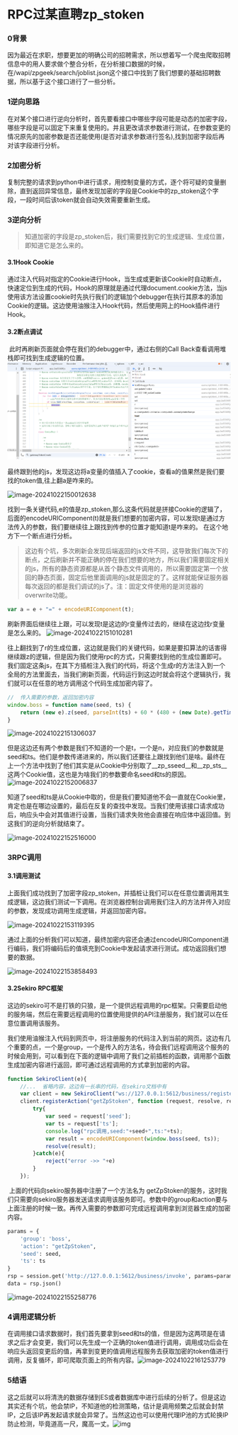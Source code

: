 # RPC过某直聘zp_stoken

### 0背景

​	因为最近在求职，想要更加的明确公司的招聘需求，所以想着写一个爬虫爬取招聘信息中的用人要求做个整合分析，在分析接口数据的时候，在/wapi/zpgeek/search/joblist.json这个接口中找到了我们想要的基础招聘数据，所以基于这个接口进行了一些分析。

### 1逆向思路

​	在对某个接口进行逆向分析时，首先要看接口中哪些字段可能是动态的加密字段，哪些字段是可以固定下来重复使用的。并且更改请求参数进行测试，在参数变更的情况原先的加密参数是否还能使用(是否对请求参数进行签名),找到加密字段后再对该字段进行分析。

### 2加密分析

​	复制完整的请求到python中进行请求，用控制变量的方式，逐个将可疑的变量删除，直到返回异常信息，最终发现加密的字段是Cookie中的zp_stoken这个字段，一段时间后该token就会自动失效需要重新生成。

### 3逆向分析

> ​	知道加密的字段是zp_stoken后，我们需要找到它的生成逻辑、生成位置，即知道它是怎么来的。

#### 3.1Hook Cookie

​	通过注入代码对指定的Cookie进行Hook，当生成或更新该Cookie时自动断点，快速定位到生成的代码，Hook的原理就是通过代理document.cookie方法，当js使用该方法设置cookie时先执行我们的逻辑加个debugger在执行其原本的添加Cookie的逻辑。这边使用油猴注入Hook代码，然后使用网上的Hook插件进行Hook。

#### 3.2断点调试

​	此时再刷新页面就会停在我们的debugger中，通过右侧的Call Back查看调用堆栈即可找到生成逻辑的位置。![image-20241022145535731](RPC过某直聘zp_stoken.assets\image-20241022145535731.png)

最终跟到他的js，发现这边将a变量的值插入了cookie，查看a的值果然是我们要找的token值,往上翻a是咋来的。

![image-20241022150012638](E:\学习笔记\JavaLearningDoc\逆向\RPC过某直聘zp_stoken.assets\image-20241022150012638.png)

​		找到一条关键代码,e的值是zp_stoken,那么这条代码就是拼接Cookie的逻辑了，后面的encodeURIComponent(t)就是我们想要的加密内容，可以发现t是通过方法传入的参数，我们要继续往上跟找到传参的位置才能知道t是咋来的。 在这个地方下一个断点进行分析。

> ​	这边有个坑，多次刷新会发现后端返回的js文件不同，这导致我们每次下的断点，之后刷新并不能正确的停在我们想要的地方，所以我们需要固定相关的js，所有的静态资源都是从首个静态文件调用的，所以需要固定第一个放回的静态页面，固定后他里面调用的js就是固定的了。这样就能保证服务器每次返回的都是我们调试的js了。注：固定文件使用的是浏览器的overwrite功能。

```js
var a = e + "=" + encodeURIComponent(t);
```

​		刷新界面后继续往上跟，可以发现t是这边的r变量传过去的，继续在这边找r变量是怎么来的。	![image-20241022151010281](E:\学习笔记\JavaLearningDoc\逆向\RPC过某直聘zp_stoken.assets\image-20241022151010281.png)

​	往上翻找到了r的生成位置，这边就是我们的关键代码，如果是要扣算法的话害得继续跟z的逻辑，但是因为我们使用rpc的方式，只需要找到他的生成位置即可。我们固定这条js，在其下方插桩注入我们的代码，将这个生成r的方法注入到一个全局的方法里面去，当我们刷新页面，代码运行到这边时就会将这个逻辑执行，我们就可以在任意的地方调用这个代码生成加密内容了。

```js
//  传入需要的参数，返回加密内容
window.boss = function name(seed, ts) {
    return (new e).z(seed, parseInt(ts) + 60 * (480 + (new Date).getTimezoneOffset()) * 1e3)
}
```

![image-20241022151306037](E:\学习笔记\JavaLearningDoc\逆向\RPC过某直聘zp_stoken.assets\image-20241022151306037.png)

​	但是这边还有两个参数是我们不知道的一个是t，一个是n，对应我们的参数就是seed和ts。他们是参数传递进来的，所以我们还要往上跟找到他们是啥。最终在上一个方法中找到了他们其实是从Cookie中分别取了__zp_sseed__和__zp_sts__这两个Cookie值，这也是为啥我们的参数要命名seed和ts的原因。![image-20241022152006837](E:\学习笔记\JavaLearningDoc\逆向\RPC过某直聘zp_stoken.assets\image-20241022152006837.png)

​	知道了seed和ts是从Cookie中取的，但是我们要知道他不会一直就在Cookie里，肯定也是在哪边设置的，最后在反复的查找中发现。当我们使用该接口请求成功后，响应头中会对其值进行设置，当我们请求失败他会直接在响应体中返回值。到这我们的逆向分析就结束了。

![image-20241022152516000](E:\学习笔记\JavaLearningDoc\逆向\RPC过某直聘zp_stoken.assets\image-20241022152516000.png)

### 3RPC调用

#### 3.1调用测试

​	上面我们成功找到了加密字段zp_stoken，并插桩让我们可以在任意位置调用其生成逻辑，这边我们测试一下调用。在浏览器控制台调用我们注入的方法并传入对应的参数，发现成功调用生成逻辑，并返回加密内容。

![image-20241022153119395](E:\学习笔记\JavaLearningDoc\逆向\RPC过某直聘zp_stoken.assets\image-20241022153119395.png)

​	通过上面的分析我们可以知道，最终加密内容还会通过encodeURIComponent进行编码，我们将编码后的值填充到Cookie中发起请求进行测试。成功返回我们想要的数据。

![image-20241022153858493](E:\学习笔记\JavaLearningDoc\逆向\RPC过某直聘zp_stoken.assets\image-20241022153858493.png)

#### 3.2Sekiro RPC框架

​	这边的sekiro可不是打铁的只狼，是一个提供远程调用的rpc框架。只需要启动他的服务端，然后在需要远程调用的位置使用提供的API注册服务，我们就可以在任意位置调用该服务。

​	我们使用油猴注入代码到网页中，将注册服务的代码注入到当前的网页。这边有几个重要的点，一个是group，一个是传入的方法名，待会我们远程调用这个服务的时候会用到，可以看到在下面的逻辑中调用了我们之前插桩的函数，调用那个函数生成加密内容进行返回，即可通过远程调用的方式拿到加密的内容。

```js
function SekiroClient(e){
    //...  省略内容，这边有一长串的代码，在sekiro文档中有
    var client = new SekiroClient("ws://127.0.0.1:5612/business/register?group=boss&clientId=" + Math.random());
    client.registerAction("getZpStoken", function (request, resolve, reject) {
        try{
            var seed = request['seed'];
            var ts = request['ts'];
            console.log("rpc调用,seed:"+seed+",ts:"+ts);
            var result = encodeURIComponent(window.boss(seed, ts));
            resolve(result);
        }catch(e){
            reject("error ->> "+e)
        }
    });
```

​	上面的代码向sekiro服务器中注册了一个方法名为 getZpStoken的服务，这时我们只需要向sekiro服务器发送请求调用该服务即可。参数中的group和action要与上面注册的时候一致。再传入需要的参数即可完成远程调用拿到浏览器生成的加密内容。

```python
params = {
    'group': 'boss',
    'action': "getZpStoken",
    'seed': seed,
    'ts': ts
}
rsp = session.get('http://127.0.0.1:5612/business/invoke', params=params)
data = rsp.json()
```

![image-20241022155258776](E:\学习笔记\JavaLearningDoc\逆向\RPC过某直聘zp_stoken.assets\image-20241022155258776.png)

### 4调用逻辑分析

​	在调用接口请求数据时，我们首先要拿到seed和ts的值，但是因为这两项是在请求之后才会变更，我们可以先生成一个正确的token值进行调用，调用成功后会在响应头返回变更后的值，再拿到变更的值调用远程服务去获取加密的token值进行调用，反复循环，即可爬取页面上的所有内容。![image-20241022161253779](E:\学习笔记\JavaLearningDoc\逆向\RPC过某直聘zp_stoken.assets\image-20241022161253779.png)

### 5结语

​	这之后就可以将清洗的数据存储到ES或者数据库中进行后续的分析了。但是这边其实还有个坑，他会禁IP，不知道他的检测策略，估计是调用频繁之后就会封禁IP，之后该IP再发起请求就会异常了。当然这边也可以使用代理IP池的方式轮换IP防止检测，毕竟道高一尺，魔高一丈。![img](E:\学习笔记\JavaLearningDoc\逆向\RPC过某直聘zp_stoken.assets\0121A579.gif)
